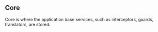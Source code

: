 ## Core

Core is where the application base services, such as interceptors, guards, translators, are stored.